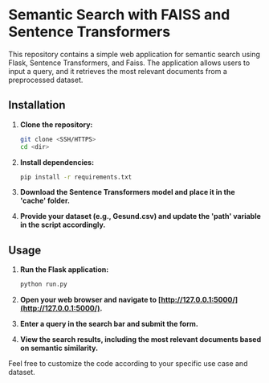 # Semantic Search with FAISS and Sentence Transformers

This repository contains a simple web application for semantic search using Flask, Sentence Transformers, and Faiss. The application allows users to input a query, and it retrieves the most relevant documents from a preprocessed dataset.


## Installation

1. **Clone the repository:**
    ```bash
    git clone <SSH/HTTPS>
    cd <dir>
    ```

2. **Install dependencies:**
    ```bash
    pip install -r requirements.txt
    ```

3. **Download the Sentence Transformers model and place it in the 'cache' folder.**

4. **Provide your dataset (e.g., Gesund.csv) and update the 'path' variable in the script accordingly.**

## Usage

1. **Run the Flask application:**
    ```bash
    python run.py
    ```

2. **Open your web browser and navigate to [http://127.0.0.1:5000/](http://127.0.0.1:5000/).**

3. **Enter a query in the search bar and submit the form.**

4. **View the search results, including the most relevant documents based on semantic similarity.**

Feel free to customize the code according to your specific use case and dataset.
